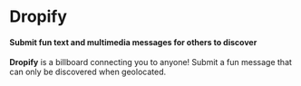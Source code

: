 # Dropify

#### Submit fun text and multimedia messages for others to discover


**Dropify** is a billboard connecting you to anyone! Submit a fun message that can only be discovered when geolocated.

